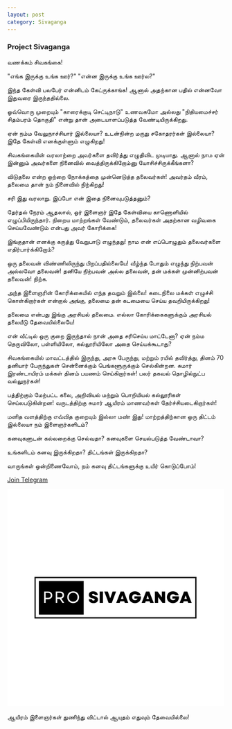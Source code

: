 ```yaml
---
layout: post
category: Sivaganga
---
```


### Project Sivaganga

வணக்கம் சிவகங்கை!

"எங்க இருக்கு உங்க ஊர்?" 
"என்ன இருக்கு உங்க ஊர்ல?" 

இந்த கேள்வி பலபேர் என்னிடம் கேட்ருக்காங்க! 
ஆனால் அதற்கான பதில் என்னவோ இதுவரை இருந்ததில்லை.

ஓவ்வொரு முறையும் "காரைக்குடி செட்டிநாடு" உணவகமோ அல்லது
"நிதியமைச்சர் சிதம்பரம் தொகுதி" என்று தான் அடையாளப்படுத்த வேண்டியிருக்கிறது.

ஏன் நம்ம வேலுநாச்சியார் இல்லையா? 
உடன்நின்ற மருது சகோதரர்கள் இல்லையா?
இதே கேள்வி எனக்குள்ளும் எழுகிறது! 

சிவகங்கையின் வரலாற்றை அவர்களை தவிர்த்து எழுதிவிட முடியாது.
ஆனால் நாம ஏன் இன்னும் அவர்களை நினைவில் வைத்திருக்கிறோம்னு யோசிச்சிருக்கீங்களா?

விடுதலை என்ற ஒற்றை நோக்கத்தை முன்னெடுத்த தலைவர்கள்!
அவர்தம் வீரம், தலைமை தான் நம் நினைவில் நிற்கிறது!

சரி இது வரலாறு. இப்போ என் இதை நினைவுபடுத்தனும்?

தேர்தல் நேரம் ஆதலால், ஓர் இளைஞர் இதே கேள்வியை காணொளியில் எழுப்பியிருந்தார்.
நிறைய மாற்றங்கள் வேண்டும், தலைவர்கள் அதற்கான வழிவகை செய்யவேண்டும் 
என்பது அவர் கோரிக்கை!

இங்குதான் எனக்கு கருத்து வேறுபாடு எழுந்தது!
நாம என் எப்பொழுதும் தலைவர்களை எதிர்பார்க்கிறோம்?

ஒரு தலைவன் விண்ணிலிருந்து பிறப்பதில்லையே! 
வீழ்ந்த போதும் எழுந்து நிற்பவன் அல்லவோ தலைவன்!
தனியே நிற்பவன் அல்ல தலைவன், 
தன் மக்கள் முன்னிற்பவன் தலைவன்!
நிற்க.

அந்த இளைஞரின் கோரிக்கையில் எந்த தவறும் இல்லை!
கடைநிலை மக்கள் எழுச்சி கொள்கிறார்கள் என்றால் அங்கு,
தலைமை தன் கடமையை செய்ய தவறியிருக்கிறது!

தலைமை என்பது இங்கு அரசியல் தலைமை.
எல்லா கோரிக்கைகளுக்கும் அரசியல் தலையீடு தேவையில்லையே!

என் வீட்டில் ஒரு குறை இருந்தால் நான் அதை சரிசெய்ய மாட்டேனா?
ஏன் நம்ம தெருவிலோ, பள்ளியிலோ, கல்லூரியிலோ அதை செய்யக்கூடாது?

சிவகங்கையில் மாவட்டத்தில் இருந்து, அரசு பேருந்து, மற்றும் ரயில் தவிர்த்து,
தினம் 70 தனியார் பேருந்துகள் சென்னைக்கும் பெங்களூருக்கும் செல்கின்றன.
சுமார் இரண்டாயிரம் மக்கள் தினம் பயணம் செய்கிறார்கள்!
பலர் தகவல் தொழில்நுட்ப வல்லுநர்கள்!

பத்திற்கும் மேற்பட்ட கலை, அறிவியல் மற்றும் பொறியியல் கல்லூரிகள் செய்லபடுகின்றன!
வருடத்திற்கு சுமார் ஆயிரம் மாணவர்கள் தேர்ச்சியடைகிறார்கள்!

மனித வளத்திற்கு எவ்வித குறையும் இல்லா மண் இது!
மாற்றத்திற்கான ஒரு திட்டம் இல்லையா நம் இளைஞர்களிடம்?

கனவுகளுடன் கல்லறைக்கு செல்வதா?
கனவுகளை செயல்படுத்த வேண்டாவா?

உங்களிடம் கனவு இருக்கிறதா?
திட்டங்கள் இருக்கிறதா?

வாருங்கள் ஒன்றிணைவோம், 
நம் கனவு திட்டங்களுக்கு உயிர் கொடுப்போம்!

[Join Telegram](https://t.me/+avpDNJ-CHWxiYWY1)

![Project Sivaganga](https://raw.githubusercontent.com/VallarasuS/Vallarasu.in/master/docs/_screenshots/Pro-Sivaganga.png)

ஆயிரம் இளைஞர்கள் துணிந்து விட்டால் 
ஆயுதம் எதுவும் தேவையில்லை! 